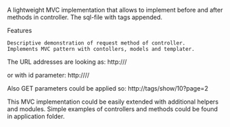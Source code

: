 A lightweight MVC implementation that allows to implement before and after methods in controller.
The sql-file with tags appended.

Features

    Descriptive demonstration of request method of controller.
    Implements MVC pattern with contollers, models and templater.
    
The URL addresses are looking as:
http://<controller>/<method>

or with id parameter:
http://<controller>/<method>/<id>

Also GET parameters could be applied so:
http://tags/show/10?page=2

This MVC implementation could be easily extended with additional helpers and modules.
Simple examples of controllers and methods could be found in application folder.
